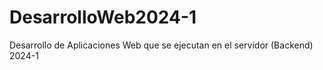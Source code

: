 # DesarrolloWeb2024-1
Desarrollo de Aplicaciones Web que se ejecutan en el servidor (Backend) 2024-1
